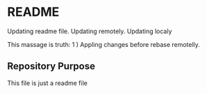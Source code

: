 # README

Updating readme file. 
Updating remotely.
Updating localy

This massage is truth:
1 ) Appling changes before rebase remotelly.

## Repository Purpose

This file is just a readme file
